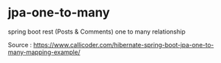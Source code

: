 # jpa-one-to-many
spring boot rest (Posts &amp; Comments) one to many relationship

Source : https://www.callicoder.com/hibernate-spring-boot-jpa-one-to-many-mapping-example/
